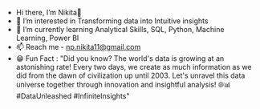 -  Hi there, I’m Nikita👋
- 👀 I’m interested in Transforming data into Intuitive insights
- 🌱 I’m currently learning Analytical Skills, SQL, Python, Machine Learning, Power BI
- 📫 Reach me - np.nikita11@gmail.com
- 😁 Fun Fact : "Did you know? The world's data is growing at an astonishing rate! Every two days, we create as much information as we did from the dawn of civilization up until 2003. Let's unravel this data universe together through innovation and insightful analysis! 🌐📊 #DataUnleashed #InfiniteInsights"

<!---
Nikita-Pawar411/Nikita-Pawar411 is a ✨ special ✨ repository because its `README.md` (this file) appears on your GitHub profile.
You can click the Preview link to take a look at your changes.
--->
